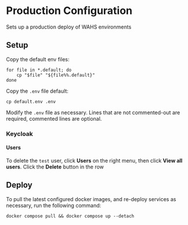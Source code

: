 # Production Configuration
Sets up a production deploy of WAHS environments


## Setup
Copy the default env files:

    for file in *.default; do
        cp "$file" "${file%%.default}"
    done
Copy the `.env` file default:

    cp default.env .env

Modify the `.env` file as necessary. Lines that are not commented-out are required, commented lines are optional.


### Keycloak
#### Users
To delete the `test` user, click **Users** on the right menu, then click **View all users**. Click the **Delete** button in the row

## Deploy
To pull the latest configured docker images, and re-deploy services as necessary, run the following command:

    docker compose pull && docker compose up --detach
